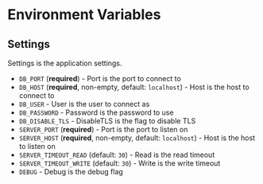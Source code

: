 # Environment Variables

## Settings

Settings is the application settings.

 - `DB_PORT` (**required**) - Port is the port to connect to
 - `DB_HOST` (**required**, non-empty, default: `localhost`) - Host is the host to connect to
 - `DB_USER` - User is the user to connect as
 - `DB_PASSWORD` - Password is the password to use
 - `DB_DISABLE_TLS` - DisableTLS is the flag to disable TLS
 - `SERVER_PORT` (**required**) - Port is the port to listen on
 - `SERVER_HOST` (**required**, non-empty, default: `localhost`) - Host is the host to listen on
 - `SERVER_TIMEOUT_READ` (default: `30`) - Read is the read timeout
 - `SERVER_TIMEOUT_WRITE` (default: `30`) - Write is the write timeout
 - `DEBUG` - Debug is the debug flag

